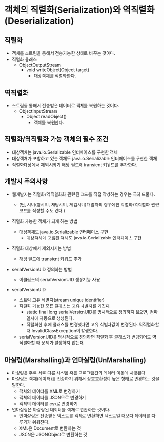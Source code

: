 # 객체의 직렬화(Serialization)와 역직렬화(Deserialization)

## 직렬화
- 객체를 스트림을 통해서 전송가능한 상태로 바꾸는 것이다.
- 직렬화 클래스
  + ObjectOutputStream
	  * void writeObject(Object target)
		  - 대상객체를 직렬화한다.
## 역직렬화
- 스트림을 통해서 전송받은 데이터로 객체를 복원하는 것이다.
  + ObjectInputStream
    * Object readObject()
      - 객체를 복원한다.

## 직렬화/역직렬화 가능 객체의 필수 조건
- 대상객체는 java.io.Serializable 인터페이스를 구현한 객체 
- 대상객체가 포함하고 있는 객체도 java.io.Serializable 인터페이스를 구현한 객체 
- 직렬화대상에서 제외시키기 해당 필드에 transient 키워드를 추가한다.		

## 개발시 주의사항
- 웹개발자는 직렬화/역직렬화화 관련된 코드를 직접 작성하는 경우는 극히 드물다.
  + (단, 서버(웹서버, 채팅서버, 게임서버)개발자의 경우에만 직렬화/역직렬화 관련 코드를 작성할 수도 있다.)
- 직렬화 가능한 객체가 되게 하는 방법
  + 대상객체도 java.io.Serializable 인터페이스 구현
	+ 대상객체에 포함된 객체도 java.io.Serializable 인터페이스 구현
- 직렬화 대상에서 제외시키는 방법
	+ 해당 필드에 transient 키워드 추가
- serialVersionUID 정의하는 방법
  + 이클립스의 serialVersionUID 생성기능 사용
  
- serialVersionUID 
  + 스트림 고유 식별자(stream unique identifier)
  + 직렬화 가능한 모든 클래스는 고유 식별자를 가진다.
	  * static final long serialVersionUID를 명시적으로 정의하지 않으면, 컴파일시에 자동으로 생성된다.
    * 직렬화한 후에 클래스를 변경했다면 고유 식별자값이 변경된다. 역직렬화할 때 InvalidClassException이 발생한다.
  + serialVersionUID를 명시적으로 정의하면 직렬화 후 클래스가 변경되어도 역직렬화할 때 문제가 발생하지 않는다.


## 마샬링(Marshalling)과 언마샬링(UnMarshalling)
- 마샬링은 주로 서로 다른 시스템 혹은 프로그램간의 데이터 이동에 사용된다.
- 마샬링은 객체(데이터)를 전송하기 위해서 상호호환성이 높은 형태로 변경하는 것을 말한다.
  + 객체의 데이터를 XML로 변경하기
  + 객체의 데이터를 JSON으로 변경하기
  + 객체의 데이터를 csv로 변경하기
- 언마샬링은 마샬링된 데이터를 객체로 변환하는 것이다.
  + 언마샬링은 전송받은 텍스트를 객체로 변환하면 텍스트일 때보다 데이터를 다루기가 쉬워진다.
  + XML은 Document로 변환하는 것
  + JSON은 JSONObject로 변환하는 것








	
